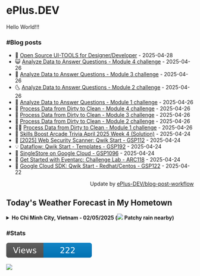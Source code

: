 # ePlus.DEV

Hello World!!!

### #Blog posts

- 🧰 [Open Source UI-TOOLS for Designer/Developer](https://eplus.dev/open-source-ui-tools-for-designer-developer) - 2025-04-28 
- 😺 [Analyze Data to Answer Questions - Module 4 challenge](https://eplus.dev/analyze-data-to-answer-questions-module-4-challenge) - 2025-04-26 
- 🗽 [Analyze Data to Answer Questions - Module 3 challenge](https://eplus.dev/analyze-data-to-answer-questions-module-3-challenge) - 2025-04-26 
- 🌜 [Analyze Data to Answer Questions - Module 2 challenge](https://eplus.dev/analyze-data-to-answer-questions-module-2-challenge) - 2025-04-26 
- 📝 [Analyze Data to Answer Questions - Module 1 challenge](https://eplus.dev/analyze-data-to-answer-questions-module-1-challenge) - 2025-04-26 
- 🚀 [Process Data from Dirty to Clean - Module 4 challenge](https://eplus.dev/process-data-from-dirty-to-clean-module-4-challenge) - 2025-04-26 
- 💼 [Process Data from Dirty to Clean - Module 3 challenge](https://eplus.dev/process-data-from-dirty-to-clean-module-3-challenge) - 2025-04-26 
- 🦣 [Process Data from Dirty to Clean - Module 2 challenge](https://eplus.dev/process-data-from-dirty-to-clean-module-2-challenge) - 2025-04-26 
- 👨‍🏫 [Process Data from Dirty to Clean - Module 1 challenge](https://eplus.dev/process-data-from-dirty-to-clean-module-1-challenge) - 2025-04-26 
- 🔭 [Skills Boost Arcade Trivia April 2025 Week 4 &lpar;Solution&rpar;](https://eplus.dev/skills-boost-arcade-trivia-april-2025-week-4-solution) - 2025-04-24 
- 🤡 [[2025] Web Security Scanner: Qwik Start - GSP112](https://eplus.dev/2025-web-security-scanner-qwik-start-gsp112) - 2025-04-24 
- 💡 [Dataflow: Qwik Start - Templates - GSP192](https://eplus.dev/dataflow-qwik-start-templates-gsp192) - 2025-04-24 
- 🦣 [SingleStore on Google Cloud - GSP1096](https://eplus.dev/singlestore-on-google-cloud-gsp1096) - 2025-04-24 
- 💪 [Get Started with Eventarc: Challenge Lab - ARC118](https://eplus.dev/get-started-with-eventarc-challenge-lab-arc118) - 2025-04-24 
- 🤡 [Google Cloud SDK: Qwik Start - Redhat/Centos - GSP122](https://eplus.dev/google-cloud-sdk-qwik-start-redhatcentos-gsp122) - 2025-04-22 


<div align="right">
    Update by <a target="_blank" href="https://github.com/ePlus-DEV/blog-post-workflow">ePlus-DEV/blog-post-workflow</a>
</div>


## Today's Weather Forecast in My Hometown



<details>
    <summary><b>Ho Chi Minh City, Vietnam - 02/05/2025 (<img src="https://cdn.weatherapi.com/weather/64x64/day/176.png" width="25" /> Patchy rain nearby)</b>
    </summary>

    
<table>
    <tr>
        <th>Hour</th>
        <td>00:00</td><td>01:00</td><td>02:00</td><td>03:00</td><td>04:00</td><td>05:00</td><td>06:00</td><td>07:00</td><td>08:00</td><td>09:00</td><td>10:00</td><td>11:00</td><td>12:00</td><td>13:00</td><td>14:00</td><td>15:00</td><td>16:00</td><td>17:00</td><td>18:00</td><td>19:00</td><td>20:00</td><td>21:00</td><td>22:00</td><td>23:00</td>
    </tr>
    <tr>
        <th>Weather</th>
        <td><img src="https://cdn.weatherapi.com/weather/64x64/night/119.png"></img></td><td><img src="https://cdn.weatherapi.com/weather/64x64/night/116.png"></img></td><td><img src="https://cdn.weatherapi.com/weather/64x64/night/119.png"></img></td><td><img src="https://cdn.weatherapi.com/weather/64x64/night/116.png"></img></td><td><img src="https://cdn.weatherapi.com/weather/64x64/night/116.png"></img></td><td><img src="https://cdn.weatherapi.com/weather/64x64/night/116.png"></img></td><td><img src="https://cdn.weatherapi.com/weather/64x64/day/116.png"></img></td><td><img src="https://cdn.weatherapi.com/weather/64x64/day/263.png"></img></td><td><img src="https://cdn.weatherapi.com/weather/64x64/day/176.png"></img></td><td><img src="https://cdn.weatherapi.com/weather/64x64/day/119.png"></img></td><td><img src="https://cdn.weatherapi.com/weather/64x64/day/353.png"></img></td><td><img src="https://cdn.weatherapi.com/weather/64x64/day/176.png"></img></td><td><img src="https://cdn.weatherapi.com/weather/64x64/day/353.png"></img></td><td><img src="https://cdn.weatherapi.com/weather/64x64/day/176.png"></img></td><td><img src="https://cdn.weatherapi.com/weather/64x64/day/176.png"></img></td><td><img src="https://cdn.weatherapi.com/weather/64x64/day/176.png"></img></td><td><img src="https://cdn.weatherapi.com/weather/64x64/day/116.png"></img></td><td><img src="https://cdn.weatherapi.com/weather/64x64/day/116.png"></img></td><td><img src="https://cdn.weatherapi.com/weather/64x64/day/176.png"></img></td><td><img src="https://cdn.weatherapi.com/weather/64x64/night/176.png"></img></td><td><img src="https://cdn.weatherapi.com/weather/64x64/night/122.png"></img></td><td><img src="https://cdn.weatherapi.com/weather/64x64/night/176.png"></img></td><td><img src="https://cdn.weatherapi.com/weather/64x64/night/176.png"></img></td><td><img src="https://cdn.weatherapi.com/weather/64x64/night/119.png"></img></td>
    </tr>
    <tr>
        <th>Condition</th>
        <td width="200px">Cloudy </td><td width="200px">Partly Cloudy </td><td width="200px">Cloudy </td><td width="200px">Partly Cloudy </td><td width="200px">Partly Cloudy </td><td width="200px">Partly Cloudy </td><td width="200px">Partly Cloudy </td><td width="200px">Patchy light drizzle</td><td width="200px">Patchy rain nearby</td><td width="200px">Cloudy </td><td width="200px">Light rain shower</td><td width="200px">Patchy rain nearby</td><td width="200px">Light rain shower</td><td width="200px">Patchy rain nearby</td><td width="200px">Patchy rain nearby</td><td width="200px">Patchy rain nearby</td><td width="200px">Partly Cloudy </td><td width="200px">Partly Cloudy </td><td width="200px">Patchy rain nearby</td><td width="200px">Patchy rain nearby</td><td width="200px">Overcast </td><td width="200px">Patchy rain nearby</td><td width="200px">Patchy rain nearby</td><td width="200px">Cloudy </td>
    </tr>
    <tr>
        <th>Temperature</th>
        <td>28.3 °C</td><td>29.3 °C</td><td>27.6 °C</td><td>27.2 °C</td><td>27.1 °C</td><td>27.1 °C</td><td>27.1 °C</td><td>27.9 °C</td><td>28.7 °C</td><td>31.3 °C</td><td>32.8 °C</td><td>31.2 °C</td><td>28.3 °C</td><td>27.6 °C</td><td>28 °C</td><td>28 °C</td><td>27.8 °C</td><td>27.5 °C</td><td>27.2 °C</td><td>27.1 °C</td><td>27 °C</td><td>27.1 °C</td><td>26.5 °C</td><td>26.3 °C</td>
    </tr>
    <tr>
        <th>Wind</th>
        <td>11.5 kph</td><td>14 kph</td><td>12.2 kph</td><td>11.5 kph</td><td>11.9 kph</td><td>10.1 kph</td><td>9.4 kph</td><td>12.6 kph</td><td>15.5 kph</td><td>18.7 kph</td><td>22.7 kph</td><td>24.1 kph</td><td>22.7 kph</td><td>19.4 kph</td><td>18 kph</td><td>18 kph</td><td>18 kph</td><td>15.8 kph</td><td>14 kph</td><td>13.3 kph</td><td>13 kph</td><td>14 kph</td><td>13 kph</td><td>9.7 kph</td>
    </tr>
</table>


<div align="right">
    Updated at: 2025-05-01T18:54:12Z - by <a target="_blank"
        href="https://github.com/ePlus-DEV/weather-forecast">ePlus-DEV/weather-forecast</a>
</div>
</details>


### #Stats

[![Image of counter](https://github.com/ePlus-DEV/view-counter/blob/main/svg/685088620/badge.svg)](https://github.com/ePlus-DEV/view-counter/blob/main/readme/685088620/week.md)

![](https://komarev.com/ghpvc/?username=ePlus-DEV&style=for-the-badge)
